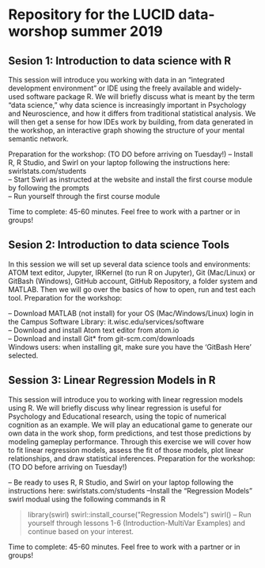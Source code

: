 # Repository for the LUCID data-worshop summer 2019

## Sesion 1: Introduction to data science with R

This session will introduce you working with data in an “integrated development environment” or IDE using the freely available and widely-used software package R. We will briefly discuss what is meant by the term “data science,” why data science is increasingly important in Psychology and Neuroscience, and how it differs from traditional statistical analysis. We will then get a sense for how IDEs work by building, from data generated in the workshop, an interactive graph showing the structure of your mental semantic network.

Preparation for the workshop: (TO DO before arriving on Tuesday!)
– Install R, R Studio, and Swirl on your laptop following the instructions here: swirlstats.com/students  
– Start Swirl as instructed at the website and install the first course module by following the prompts  
– Run yourself through the first course module  

Time to complete: 45-60 minutes. Feel free to work with a partner or in groups!

## Sesion 2: Introduction to data science Tools

In this session we will set up several data science tools and environments: ATOM text editor, Jupyter, IRKernel (to run R on Jupyter), Git (Mac/Linux) or GitBash (Windows), GitHub account, GitHub Repository, a folder system and MATLAB. Then we will go over the basics of how to open, run and test each tool.
Preparation for the workshop:

– Download MATLAB (not install) for your OS (Mac/Windows/Linux) login in the Campus Software Library: it.wisc.edu/services/software  
– Download and install Atom text editor from atom.io  
– Download and install Git* from git-scm.com/downloads  
Windows users: when installing git, make sure you have the ‘GitBash Here’ selected.

## Session 3: Linear Regression Models in R

This session will introduce you to working with linear regression models using R. We will briefly discuss why linear regression is useful for Psychology and Educational research, using the topic of numerical cognition as an example.  We will play an educational game to generate our own data in the work shop, form predictions, and test those predictions by modeling gameplay performance. Through this exercise we will cover how to fit linear regression models, assess the fit of those models, plot linear relationships, and draw statistical inferences.
Preparation for the workshop: (TO DO before arriving on Tuesday!)

– Be ready to uses R, R Studio, and Swirl on your laptop following the instructions here: swirlstats.com/students
–Install the “Regression Models” swirl modual using the following commands in R
> library(swirl)
> swirl::install_course("Regression Models")
> swirl()
– Run yourself through lessons 1-6 (Introduction-MultiVar Examples) and continue based on your interest.

Time to complete: 45-60 minutes. Feel free to work with a partner or in groups!
